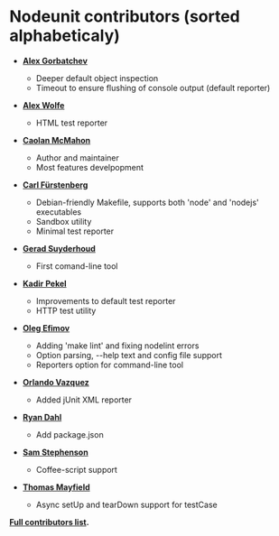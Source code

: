 Nodeunit contributors (sorted alphabeticaly)
============================================

* **[Alex Gorbatchev](https://github.com/alexgorbatchev)**

  * Deeper default object inspection
  * Timeout to ensure flushing of console output (default reporter)

* **[Alex Wolfe](https://github.com/alexkwolfe)**

  * HTML test reporter

* **[Caolan McMahon](https://github.com/caolan)**

  * Author and maintainer
  * Most features develpopment

* **[Carl Fürstenberg](https://github.com/azatoth)**

  * Debian-friendly Makefile, supports both 'node' and 'nodejs' executables
  * Sandbox utility
  * Minimal test reporter

* **[Gerad Suyderhoud](https://github.com/gerad)**

  * First comand-line tool

* **[Kadir Pekel](https://github.com/coffeemate)**

  * Improvements to default test reporter
  * HTTP test utility

* **[Oleg Efimov](https://github.com/Sannis)**

  * Adding 'make lint' and fixing nodelint errors
  * Option parsing, --help text and config file support
  * Reporters option for command-line tool

* **[Orlando Vazquez](https://github.com/orlandov)**

  * Added jUnit XML reporter

* **[Ryan Dahl](https://github.com/ry)**

  * Add package.json

* **[Sam Stephenson](https://github.com/sstephenson)**

  * Coffee-script support

* **[Thomas Mayfield](https://github.com/thegreatape)**

  * Async setUp and tearDown support for testCase

**[Full contributors list](https://github.com/caolan/nodeunit/contributors).**


